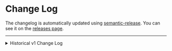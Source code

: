 # Change Log

The changelog is automatically updated using
[semantic-release](https://github.com/semantic-release/semantic-release). You
can see it on the [releases page](../../releases).

---

<details>
<summary>Historical v1 Change Log</summary>

#### Version 1.1.1 _(2018-12-19)_

- Improved docs
- Improved tests
- Moved CI from Travis to Circle
- Moved test coverage reports from Coveralls to Codecov

#### Version 1.1.0 _(2018-02-06)_

- Added support for component injection and function-as-children render patterns
  ([#1][#1])

#### Version 1.0.1 _(2017-12-20)_

- Fixed typo in README

#### Version 1.0.0 _(2017-12-14)_

- Initial release :tada:

#### Version 1.0.0-alpha.2 _(2017-12-13)_

- Removed static class fields as a workaround for an [Expo Snack][snack] bug

#### Version 1.0.0-alpha.1 _(2017-12-12)_

- Fixed default `render` return value (`null`) when no `render` prop provided
- Removed unused babel plugins

#### Version 1.0.0-alpha.0 _(2017-12-12)_

- Initial prerelease

</details>

[snack]: https://snack.expo.io/
[#1]: https://github.com/wKovacs64/react-native-responsive-image-view/pull/1
